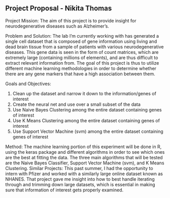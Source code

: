 ## Project Proposal - Nikita Thomas

Project Mission: The aim of this project is to provide insight for neurodegenerative diseases such as Alzheimer’s. 

Problem and Solution: The lab I’m currently working with has generated a single cell dataset that is composed of gene information using living and dead brain tissue from a sample of patients with various neurodegenerative diseases. This gene data is seen in the form of count matrices, which are extremely large (containing millions of elements), and are thus difficult to extract relevant information from. The goal of this project is thus to utilize different machine learning methodologies in order to determine whether there are any gene markers that have a high association between them. 

Goals and Objectives: 
1. Clean up the dataset and narrow it down to the information/genes of interest
2. Create the neural net and use over a small subset of the data
3. Use Naive Bayes Clustering among the entire dataset containing genes of interest
4. Use K Means Clustering among the entire dataset containing genes of interest
5. Use Support Vector Machine (svm) among the entire dataset containing genes of interest

Method: The machine learning portion of this experiment will be done in R, using the keras package and different algorithms in order to see which ones are the best at fitting the data. The three main algorithms that will be tested are the Naive Bayes Classifier, Support Vector Machine (svm), and K Means Clustering. 
Similar Projects: This past summer, I had the opportunity to intern with Pfizer and worked with a similarly large online dataset known as NHANES. That project gave me insight into how to best handle iterating through and trimming down large datasets, which is essential in making sure that information of interest gets properly examined. 
